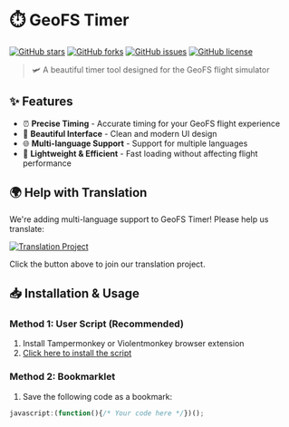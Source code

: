 # ⏱️ GeoFS Timer

[![GitHub stars](https://img.shields.io/github/stars/GeoFS-hub/GeoFS-Timer?style=for-the-badge)](https://github.com/GeoFS-hub/GeoFS-Timer/stargazers)
[![GitHub forks](https://img.shields.io/github/forks/GeoFS-hub/GeoFS-Timer?style=for-the-badge)](https://github.com/GeoFS-hub/GeoFS-Timer/network)
[![GitHub issues](https://img.shields.io/github/issues/GeoFS-hub/GeoFS-Timer?style=for-the-badge)](https://github.com/GeoFS-hub/GeoFS-Timer/issues)
[![GitHub license](https://img.shields.io/github/license/GeoFS-hub/GeoFS-Timer?style=for-the-badge)](https://github.com/GeoFS-hub/GeoFS-Timer/blob/main/LICENSE)

> 🛩️ A beautiful timer tool designed for the GeoFS flight simulator

## ✨ Features

- ⏰ **Precise Timing** - Accurate timing for your GeoFS flight experience
- 🎨 **Beautiful Interface** - Clean and modern UI design
- 🌐 **Multi-language Support** - Support for multiple languages
- 🚀 **Lightweight & Efficient** - Fast loading without affecting flight performance

## 🌍 Help with Translation

We're adding multi-language support to GeoFS Timer! Please help us translate:

[![Translation Project](https://img.shields.io/badge/Help_Translate-POEditor-blue?style=for-the-badge&logo=translate)](https://poeditor.com/join/project/5frrgfIrOV)

Click the button above to join our translation project.

## 📥 Installation & Usage

### Method 1: User Script (Recommended)
1. Install Tampermonkey or Violentmonkey browser extension
2. [Click here to install the script](#) <!-- Add your actual script link here -->

### Method 2: Bookmarklet
1. Save the following code as a bookmark:
```javascript
javascript:(function(){/* Your code here */})();
